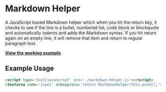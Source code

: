 # Markdown Helper

A JavaScript based Markdown helper which when you hit the return key, it checks to see if the line is a bullet, numbered list, code block or blockquote and automatically indents and adds the Markdown syntax. If you hit return again on an empty line, it will remove that item and return to regular paragraph text.

**[View the working example](http://jamiebicknell.github.com/Markdown-Helper)**

## Example Usage

```html
<script type='text/javascript' src='./markdown-helper.js'></script>
<textarea name='input' onkeypress='return MarkdownHelper(this,event);'></textarea>
```
   